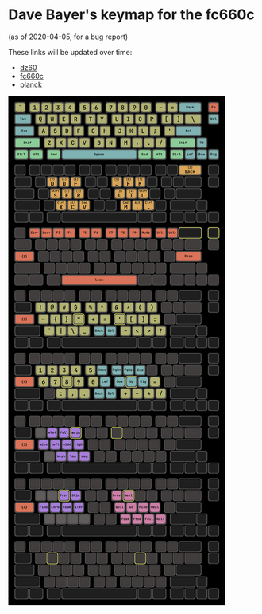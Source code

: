 # Dave Bayer's keymap for the fc660c

(as of 2020-04-05, for a bug report)

These links will be updated over time:

- [dz60](https://github.com/Syzygies/qmk_firmware/tree/syzygies/keyboards/dz60/keymaps/syzygies)
- [fc660c](https://github.com/Syzygies/qmk_firmware/tree/syzygies/keyboards/fc660c/keymaps/syzygies)
- [planck](https://github.com/Syzygies/qmk_firmware/tree/syzygies/keyboards/planck/keymaps/syzygies)

![layout](https://raw.githubusercontent.com/Syzygies/log_folders/master/keyboards/fc660c/keymap.png)
